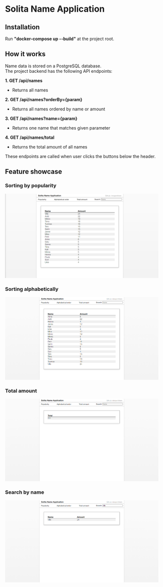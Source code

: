 # Solita Name Application

## Installation

Run **"docker-compose up --build"** at the project root.

## How it works

Name data is stored on a PostgreSQL database.  
The project backend has the following API endpoints:

**1. GET /api/names**

- Returns all names

**2. GET /api/names?orderBy={param}**

- Returns all names ordered by name or amount

**3. GET /api/names?name={param}**

- Returns one name that matches given parameter

**4. GET /api/names/total**

- Returns the total amount of all names

These endpoints are called when user clicks the buttons below the header.

## Feature showcase

### Sorting by popularity

![alt text](https://github.com/ninopenttinen/Solita-Name-Application/blob/main/showcase/Popularity.png?raw=true)

### Sorting alphabetically

![alt text](https://github.com/ninopenttinen/Solita-Name-Application/blob/main/showcase/Alphabetical-order.png?raw=true)

### Total amount

![alt text](https://github.com/ninopenttinen/Solita-Name-Application/blob/main/showcase/Total-amount.png?raw=true)

### Search by name

![alt text](https://github.com/ninopenttinen/Solita-Name-Application/blob/main/showcase/By-name.png?raw=true)
